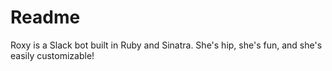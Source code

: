 # Readme

Roxy is a Slack bot built in Ruby and Sinatra. She's hip, she's fun, and she's easily customizable! 